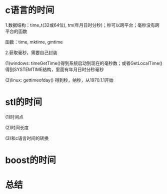 # c语言的时间

1.数据结构：time_t(32或64位),  tm(年月日时分秒)；秒可以跨平台；毫秒没有跨平台的函数

函数：time, mktime, gmtime

2.获取毫秒，需要自己封装

(1)windows: timeGetTime()得到系统启动到现在的毫秒数；或者GetLocalTime()得到SYSTEMTIME结构，里面有年月日时分秒毫秒

(2)linux: gettimeofday() 得到秒，纳秒，从1970.1.1开始



# stl的时间

(1)时间点

(2)时间长度

(3)和c语言时间的转换



# boost的时间



# 总结



